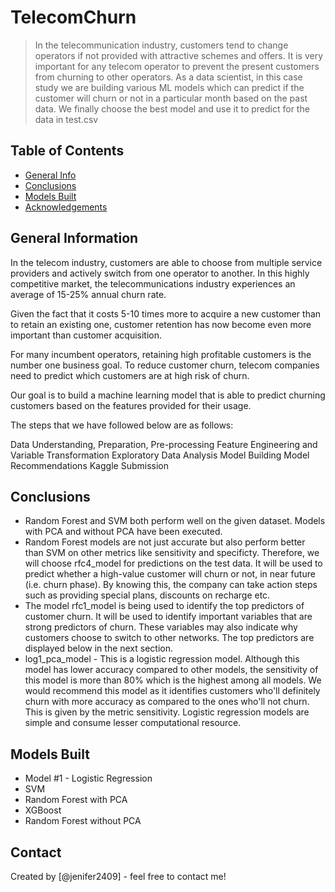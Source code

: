 # TelecomChurn
> In the telecommunication industry, customers tend to change operators if not provided with attractive schemes and offers. It is very important for any telecom operator to prevent the present customers from churning to other operators. As a data scientist, in this case study we are building various ML models which can predict if the customer will churn or not in a particular month based on the past data. We finally choose the best model and use it to predict for the data in test.csv

## Table of Contents
* [General Info](#general-information)
* [Conclusions](#conclusions)
* [Models Built](#model-built)
* [Acknowledgements](#acknowledgements)

## General Information
In the telecom industry, customers are able to choose from multiple service providers and actively switch from one operator to another. In this highly competitive market, the telecommunications industry experiences an average of 15-25% annual churn rate.

Given the fact that it costs 5-10 times more to acquire a new customer than to retain an existing one, customer retention has now become even more important than customer acquisition.

For many incumbent operators, retaining high profitable customers is the number one business goal. To reduce customer churn, telecom companies need to predict which customers are at high risk of churn.

Our goal is to build a machine learning model that is able to predict churning customers based on the features provided for their usage.

The steps that we have followed below are as follows:

Data Understanding, Preparation, Pre-processing
Feature Engineering and Variable Transformation
Exploratory Data Analysis
Model Building
Model Recommendations
Kaggle Submission

## Conclusions
- Random Forest and SVM both perform well on the given dataset. Models with PCA and without PCA have been executed.
- Random Forest models are not just accurate but also perform better than SVM on other metrics like sensitivity and specificty. Therefore, we will choose rfc4_model for predictions on the test data. It will be used to predict whether a high-value customer will churn or not, in near future (i.e. churn phase). By knowing this, the company can take action steps such as providing special plans, discounts on recharge etc.
- The model rfc1_model is being used to identify the top predictors of customer churn. It will be used to identify important variables that are strong predictors of churn. These variables may also indicate why customers choose to switch to other networks. The top predictors are displayed below in the next section.
- log1_pca_model - This is a logistic regression model. Although this model has lower accuracy compared to other models, the sensitivity of this model is more than 80% which is the highest among all models. We would recommend this model as it identifies customers who'll definitely churn with more accuracy as compared to the ones who'll not churn. This is given by the metric sensitivity. Logistic regression models are simple and consume lesser computational resource.


## Models Built
- Model #1 - Logistic Regression
- SVM
- Random Forest with PCA
- XGBoost
- Random Forest without PCA

## Contact
Created by [@jenifer2409] - feel free to contact me!

 
